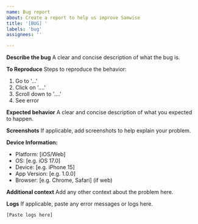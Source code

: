 ```yaml
---
name: Bug report
about: Create a report to help us improve Samwise
title: '[BUG] '
labels: 'bug'
assignees: ''

---
```


**Describe the bug**
A clear and concise description of what the bug is.

**To Reproduce**
Steps to reproduce the behavior:
1. Go to '...'
2. Click on '....'
3. Scroll down to '....'
4. See error

**Expected behavior**
A clear and concise description of what you expected to happen.

**Screenshots**
If applicable, add screenshots to help explain your problem.

**Device Information:**
 - Platform: [iOS/Web]
 - OS: [e.g. iOS 17.0]
 - Device: [e.g. iPhone 15]
 - App Version: [e.g. 1.0.0]
 - Browser: [e.g. Chrome, Safari] (if web)

**Additional context**
Add any other context about the problem here.

**Logs**
If applicable, paste any error messages or logs here.
```
[Paste logs here]
```